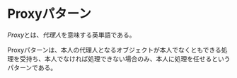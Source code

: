 # Proxyパターン
*Proxy*とは、*代理人*を意味する英単語である。

Proxyパターンは、本人の代理人となるオブジェクトが本人でなくともできる処理を受持ち、本人でなければ処理できない場合のみ、本人に処理を任せるというパターンである。